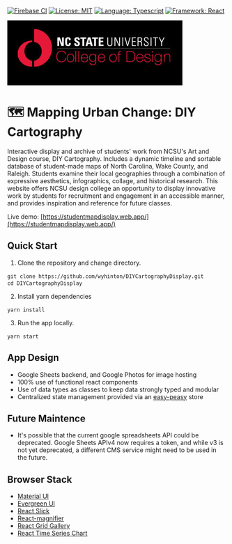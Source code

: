 [![Firebase CI](https://github.com/wyhinton/DIYCartographyDisplay/actions/workflows/firebase.js.yml/badge.svg)](https://github.com/wyhinton/DIYCartographyDisplay/actions/workflows/firebase.js.yml/badge.svg)
[![License: MIT](https://img.shields.io/badge/License-MIT-yellow.svg)](https://opensource.org/licenses/MIT)
[![Language: Typescript](https://badges.aleen42.com/src/typescript.svg)](https://badges.aleen42.com/src/typescript.svg)
[![Framework: React](https://badges.aleen42.com/src/react.svg)](https://badges.aleen42.com/src/react.svg)

![College of Design](/.github/images/cod.jpg)

# 🗺️ Mapping Urban Change: DIY Cartography

Interactive display and archive of students' work from NCSU's Art and Design course, DIY Cartography. Includes a dynamic timeline and sortable database of student-made maps of North Carolina, Wake County, and Raleigh.
Students examine their local geographies through a combination of expressive aesthetics, infographics, collage, and historical research.
This website offers NCSU design college an opportunity to display innovative work by students for recruitment and engagement in an accessible manner, and provides
inspiration and reference for future classes.

Live demo:
[https://studentmapdisplay.web.app/](https://studentmapdisplay.web.app/)

## Quick Start

1. Clone the repository and change directory.

```
git clone https://github.com/wyhinton/DIYCartographyDisplay.git
cd DIYCartographyDisplay
```

2. Install yarn dependencies

```
yarn install
```

3. Run the app locally.

```
yarn start
```

## App Design

- Google Sheets backend, and Google Photos for image hosting
- 100% use of functional react components
- Use of data types as classes to keep data strongly typed and modular
- Centralized state management provided via an [easy-peasy](https://easy-peasy.vercel.app/) store

## Future Maintence

- It's possible that the current google spreadsheets API could be deprecated. Google Sheets APIv4 now requires a token, and while v3 is not yet deprecated, a different CMS service might need to be used in the future.

## Browser Stack

- [Material UI](https://material-ui.com/)
- [Evergreen UI](https://evergreen.segment.com/)
- [React Slick ](https://github.com/akiran/react-slick)
- [React-magnifier](https://github.com/samuelmeuli/react-magnifier)
- [React Grid Gallery](https://github.com/benhowell/react-grid-gallery)
- [React Time Series Chart](https://github.com/esnet/react-timeseries-charts)
